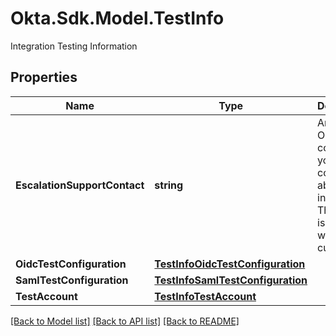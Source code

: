 # Okta.Sdk.Model.TestInfo
Integration Testing Information

## Properties

Name | Type | Description | Notes
------------ | ------------- | ------------- | -------------
**EscalationSupportContact** | **string** | An email for Okta to contact your company about your integration. This email isn&#39;t shared with customers. | 
**OidcTestConfiguration** | [**TestInfoOidcTestConfiguration**](TestInfoOidcTestConfiguration.md) |  | [optional] 
**SamlTestConfiguration** | [**TestInfoSamlTestConfiguration**](TestInfoSamlTestConfiguration.md) |  | [optional] 
**TestAccount** | [**TestInfoTestAccount**](TestInfoTestAccount.md) |  | [optional] 

[[Back to Model list]](../README.md#documentation-for-models) [[Back to API list]](../README.md#documentation-for-api-endpoints) [[Back to README]](../README.md)

